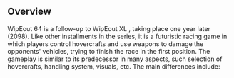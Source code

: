 ## Overview

WipEout 64 is a follow-up to WipEout XL , taking place one year later (2098). Like other installments in the series, it is a futuristic racing game in which players control hovercrafts and use weapons to damage the opponents' vehicles, trying to finish the race in the first position. The gameplay is similar to its predecessor in many aspects, such selection of hovercrafts, handling system, visuals, etc. The main differences include: